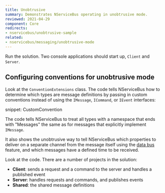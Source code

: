 ```yaml
---
title: Unobtrusive
summary: Demonstrates NServiceBus operating in unobtrusive mode.
reviewed: 2021-04-29
component: Core
redirects:
- nservicebus/unobtrusive-sample
related:
- nservicebus/messaging/unobtrusive-mode
---
```


Run the solution. Two console applications should start up, `Client` and `Server`.


## Configuring conventions for unobtrusive mode

Look at the `ConventionExtensions` class. The code tells NServiceBus how to determine which types are message definitions by passing in custom conventions instead of using the `IMessage`, `ICommand`, or `IEvent` interfaces:

snippet: CustomConvention

The code tells NServiceBus to treat all types with a namespace that ends with "Messages" the same as for messages that explicitly implement `IMessage`.

It also shows the unobtrusive way to tell NServiceBus which properties to deliver on a separate channel from the message itself using the [data bus](/nservicebus/messaging/databus/) feature, and which messages have a defined time to be received.

Look at the code. There are a number of projects in the solution:

 * **Client**: sends a request and a command to the server and handles a published event
 * **Server**: handles requests and commands, and publishes events
 * **Shared**: the shared message definitions
